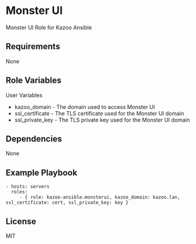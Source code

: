 Monster UI
==========

Monster UI Role for Kazoo Ansible

Requirements
------------

None

Role Variables
--------------

User Variables
- kazoo_domain - The domain used to access Monster UI
- ssl_certificate - The TLS certificate used for the Monster UI domain
- ssl_private_key - The TLS private key used for the Monster UI domain

Dependencies
------------

None

Example Playbook
----------------

    - hosts: servers
      roles:
         - { role: kazoo-ansible.monsterui, kazoo_domain: kazoo.lan, ssl_certificate: cert, ssl_private_key: key }

License
-------

MIT

